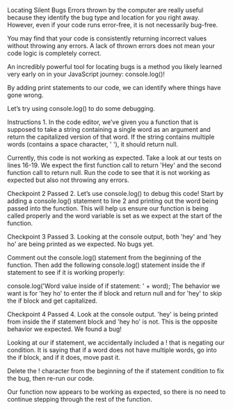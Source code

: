 Locating Silent Bugs
Errors thrown by the computer are really useful because they identify the bug type and location for you right away. However, even if your code runs error-free, it is not necessarily bug-free.

You may find that your code is consistently returning incorrect values without throwing any errors. A lack of thrown errors does not mean your code logic is completely correct.

An incredibly powerful tool for locating bugs is a method you likely learned very early on in your JavaScript journey: console.log()!

By adding print statements to our code, we can identify where things have gone wrong.

Let’s try using console.log() to do some debugging.

Instructions
1.
In the code editor, we’ve given you a function that is supposed to take a string containing a single word as an argument and return the capitalized version of that word. If the string contains multiple words (contains a space character, ' '), it should return null.

Currently, this code is not working as expected. Take a look at our tests on lines 16-19. We expect the first function call to return 'Hey' and the second function call to return null. Run the code to see that it is not working as expected but also not throwing any errors.

Checkpoint 2 Passed
2.
Let’s use console.log() to debug this code! Start by adding a console.log() statement to line 2 and printing out the word being passed into the function. This will help us ensure our function is being called properly and the word variable is set as we expect at the start of the function.

Checkpoint 3 Passed
3.
Looking at the console output, both 'hey' and 'hey ho' are being printed as we expected. No bugs yet.

Comment out the console.log() statement from the beginning of the function. Then add the following console.log() statement inside the if statement to see if it is working properly:

console.log('Word value inside of if statement: ' + word);
The behavior we want is for 'hey ho' to enter the if block and return null and for 'hey' to skip the if block and get capitalized.

Checkpoint 4 Passed
4.
Look at the console output. 'hey' is being printed from inside the if statement block and 'hey ho' is not. This is the opposite behavior we expected. We found a bug!

Looking at our if statement, we accidentally included a ! that is negating our condition. It is saying that if a word does not have multiple words, go into the if block, and if it does, move past it.

Delete the ! character from the beginning of the if statement condition to fix the bug, then re-run our code.

Our function now appears to be working as expected, so there is no need to continue stepping through the rest of the function.
